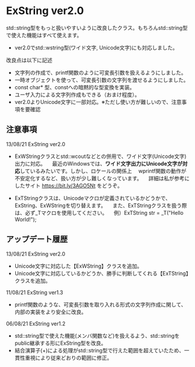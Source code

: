 # ExString ver2.0
std::string型をもっと扱いやすいように改良したクラス。もちろんstd::string型で使えた機能はすべて使えます。
 - ver2.0でstd::wstring型(ワイド文字, Unicode文字)にも対応しました。

改良点は以下に記述

- 文字列の作成で、printf関数のように可変長引数を扱えるようにしました。
- 一時オブジェクトを使って、可変長引数の文字列を渡せるようにしました。
- const char* 型、constへの暗黙的な型変換を実装。
- ユーザ入力による文字列作成もできる（おまけ程度）。
- ver2.0よりUnicode文字に一部対応。※ただし使い方が難しいので、注意事項を要確認

## 注意事項

13/08/21 ExString ver2.0
- ExWStringクラスとstd::wcoutなどとの併用で、ワイド文字(Unicode文字)出力に対応。
　最近のWindowsでは、<b>ワイド文字出力にUnicode文字が対応</b>しているみたいです。しかし、ロケールの関係上
　wprintf関数の動作が不安定化するなど、扱い方が少し難しくなっています。
　詳細は私が参考にしたサイト https://bit.ly/3AGO5Nt をどうぞ。

- ExTStringクラスは、Unicodeマクロが定義されているかどうかで、ExString、ExWStringを切り替えます。
　また、ExTStringクラスを扱う際は、必ず_Tマクロを使用してください。
　例）ExTString str = _T("Hello World!");

## アップデート履歴

13/08/21 ExString ver2.0
- Unicode文字に対応した【ExWString】クラスを追加。
- Unicode文字に対応しているかどうか、勝手に判断してくれる【ExTString】クラスを追加。

11/08/21 ExString ver1.3
- printf関数のような、可変長引数を取り入れる形式の文字列作成に関して、内部の実装をより安全に改良。

06/08/21 ExString ver1.2
- std::string型で使えた機能(メンバ関数など)を扱えるよう、std::stringをpublic継承する形にExString型を改良。
- 結合演算子(+)による処理がstd::string型で行えた範囲を超えていたため、一貫性重視により従来どおりの範囲に修正。
